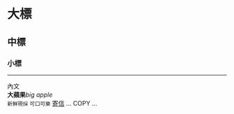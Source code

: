 # 大標
## 中標
### 小標
---
內文<br>
__大蘋果__*big apple*<br>
`新鮮現採` `可口可樂`
[寄信](https://mail.google.com/mail/u/0/#inbox)
...
COPY
...
